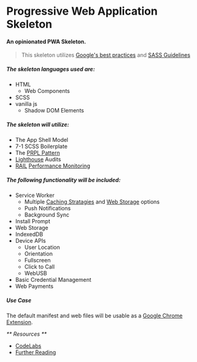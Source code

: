 # Progressive Web Application Skeleton
#### An opinionated PWA Skeleton.

> This skeleton utilizes [Google's best practices](https://developers.google.com/web/fundamentals) and [SASS Guidelines](https://sass-guidelin.es/#the-7-1-pattern)

##### The skeleton languages used are:
- HTML
  - Web Components
- SCSS
- vanilla js
  - Shadow DOM Elements

##### The skeleton will utilize:
- The App Shell Model
- 7-1 SCSS Boilerplate
- The [PRPL Pattern](https://web.dev/apply-instant-loading-with-prpl/)
- [Lighthouse](https://developers.google.com/web/tools/lighthouse/) Audits
- [RAIL](https://web.dev/rail/) [Performance Monitoring](https://web.dev/measure/)
 

##### The following functionality will be included:
- Service Worker
  - Multiple [Caching Stratagies](https://developers.google.com/web/fundamentals/instant-and-offline/offline-cookbook/) and [Web Storage](https://developers.google.com/web/fundamentals/instant-and-offline/web-storage#data_model) options
  - Push Notifications
  - Background Sync
- Install Prompt
- Web Storage
- IndexedDB
- Device APIs
  - User Location
  - Orientation
  - Fullscreen
  - Click to Call
  - WebUSB
- Basic Credential Management
- Web Payments

##### Use Case
The default manifest and web files will be usable as a [Google Chrome](https://www.google.com/chrome/) [Extension](https://chrome.google.com/webstore/category/extensions?hl=en).

_** Resources **_
- [CodeLabs](https://codelabs.developers.google.com)
- [Further Reading](https://codelabs.developers.google.com/codelabs/your-first-pwapp/#7)